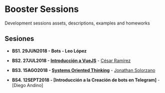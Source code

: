 # Booster Sessions

Development sessions assets, descriptions, examples and homeworks

## Sesiones

- **BS1. 29JUN2018 - Bots - Leo López**

- **BS2. 27JUL2018 - [Introducción a VueJS](./sessions/introduccion-a-vuejs.md)** - [César Ramírez](https://github.com/cesaramirez)

- **BS3. 15AGO2018 - [Systems Oriented Thinking](./sessions/systems-oriented-thinking.md)** - [Jonathan Solorzano](https://github.com/felixsolorzano)

- **BS4. 12SEPT2018 - [Introducción a la Creación de bots en Telegram]** - [Diego Andino]
